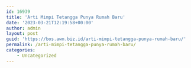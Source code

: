 ```yaml
---
id: 16939
title: 'Arti Mimpi Tetangga Punya Rumah Baru'
date: '2023-03-21T12:19:58+00:00'
author: admin
layout: post
guid: 'https://bos.awn.biz.id/arti-mimpi-tetangga-punya-rumah-baru/'
permalink: /arti-mimpi-tetangga-punya-rumah-baru/
categories:
    - Uncategorized
---
```


